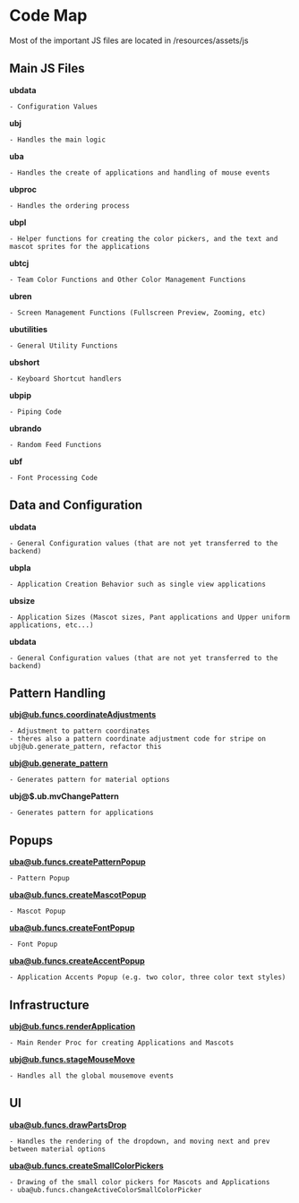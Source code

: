 # Code Map

Most of the important JS files are located in /resources/assets/js

## Main JS Files

**ubdata**

    - Configuration Values 

**ubj**

    - Handles the main logic

**uba**

    - Handles the create of applications and handling of mouse events

**ubproc**

    - Handles the ordering process

**ubpl**

    - Helper functions for creating the color pickers, and the text and mascot sprites for the applications

**ubtcj**

    - Team Color Functions and Other Color Management Functions

**ubren**

    - Screen Management Functions (Fullscreen Preview, Zooming, etc)

**ubutilities**

    - General Utility Functions

**ubshort**

    - Keyboard Shortcut handlers 

**ubpip**

    - Piping Code

**ubrando**

    - Random Feed Functions

**ubf**

    - Font Processing Code

## Data and Configuration 

**ubdata**

    - General Configuration values (that are not yet transferred to the backend)

**ubpla**

    - Application Creation Behavior such as single view applications

**ubsize**

    - Application Sizes (Mascot sizes, Pant applications and Upper uniform applications, etc...)

**ubdata**

    - General Configuration values (that are not yet transferred to the backend)

## Pattern Handling

**ubj@ub.funcs.coordinateAdjustments**

    - Adjustment to pattern coordinates
    - theres also a pattern coordinate adjustment code for stripe on ubj@ub.generate_pattern, refactor this

**ubj@ub.generate_pattern**

    - Generates pattern for material options

**ubj@$.ub.mvChangePattern**

    - Generates pattern for applications

## Popups

**uba@ub.funcs.createPatternPopup**

    - Pattern Popup

**uba@ub.funcs.createMascotPopup**

    - Mascot Popup

**uba@ub.funcs.createFontPopup**

    - Font Popup

**uba@ub.funcs.createAccentPopup**

    - Application Accents Popup (e.g. two color, three color text styles)


## Infrastructure

**ubj@ub.funcs.renderApplication**

    - Main Render Proc for creating Applications and Mascots

**ubj@ub.funcs.stageMouseMove**

    - Handles all the global mousemove events


## UI

**uba@ub.funcs.drawPartsDrop**

    - Handles the rendering of the dropdown, and moving next and prev between material options

**uba@ub.funcs.createSmallColorPickers**

    - Drawing of the small color pickers for Mascots and Applications 
    - uba@ub.funcs.changeActiveColorSmallColorPicker









